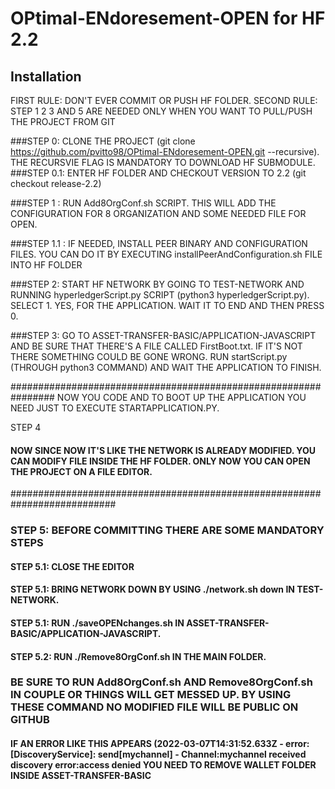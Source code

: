 # OPtimal-ENdoresement-OPEN for HF 2.2

## Installation 

FIRST RULE: DON'T EVER COMMIT OR PUSH HF FOLDER.
SECOND RULE: STEP 1 2 3 AND 5 ARE NEEDED ONLY WHEN YOU WANT TO PULL/PUSH THE PROJECT FROM GIT

###STEP 0: CLONE THE PROJECT (git clone https://github.com/pvitto98/OPtimal-ENdoresement-OPEN.git --recursive). THE RECURSVIE FLAG IS MANDATORY TO DOWNLOAD HF SUBMODULE.
###STEP 0.1: ENTER HF FOLDER AND CHECKOUT VERSION TO 2.2 (git checkout release-2.2)


###STEP 1 : RUN Add8OrgConf.sh SCRIPT. THIS WILL ADD THE CONFIGURATION FOR 8 ORGANIZATION AND SOME NEEDED FILE FOR OPEN.

###STEP 1.1 : IF NEEDED, INSTALL PEER BINARY AND CONFIGURATION FILES. YOU CAN DO IT BY EXECUTING installPeerAndConfiguration.sh FILE INTO HF FOLDER 

###STEP 2: START HF NETWORK BY GOING TO TEST-NETWORK AND RUNNING hyperledgerScript.py SCRIPT (python3 hyperledgerScript.py). SELECT 1. YES, FOR THE APPLICATION. WAIT IT TO END AND THEN PRESS 0.

###STEP 3: GO TO ASSET-TRANSFER-BASIC/APPLICATION-JAVASCRIPT AND BE SURE THAT THERE'S A FILE CALLED FirstBoot.txt. IF IT'S NOT THERE SOMETHING COULD BE GONE WRONG. RUN startScript.py (THROUGH python3 COMMAND) AND WAIT THE APPLICATION TO FINISH.

################################################################ NOW YOU CODE AND TO BOOT UP THE APPLICATION YOU NEED JUST TO EXECUTE STARTAPPLICATION.PY.

STEP 4
#### NOW SINCE NOW IT'S LIKE THE NETWORK IS ALREADY MODIFIED. YOU CAN MODIFY FILE INSIDE THE HF FOLDER. ONLY NOW YOU CAN OPEN THE PROJECT ON A FILE EDITOR.

###########################################################################

### STEP 5: BEFORE COMMITTING THERE ARE SOME MANDATORY STEPS
#### STEP 5.1: CLOSE THE EDITOR
#### STEP 5.1: BRING NETWORK DOWN BY USING ./network.sh down IN TEST-NETWORK.
#### STEP 5.1: RUN ./saveOPENchanges.sh IN ASSET-TRANSFER-BASIC/APPLICATION-JAVASCRIPT.
#### STEP 5.2: RUN ./Remove8OrgConf.sh IN THE MAIN FOLDER.


### BE SURE TO RUN Add8OrgConf.sh AND Remove8OrgConf.sh IN COUPLE OR THINGS WILL GET MESSED UP. BY USING THESE COMMAND NO MODIFIED FILE WILL BE PUBLIC ON GITHUB

#### IF AN ERROR LIKE THIS APPEARS (2022-03-07T14:31:52.633Z - error: [DiscoveryService]: send[mychannel] - Channel:mychannel received discovery error:access denied YOU NEED TO REMOVE WALLET FOLDER INSIDE ASSET-TRANSFER-BASIC



